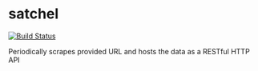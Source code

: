 # satchel
[![Build Status](https://travis-ci.org/SudoQ/satchel.svg?branch=master)](https://travis-ci.org/SudoQ/satchel)

Periodically scrapes provided URL and hosts the data as a RESTful HTTP API
